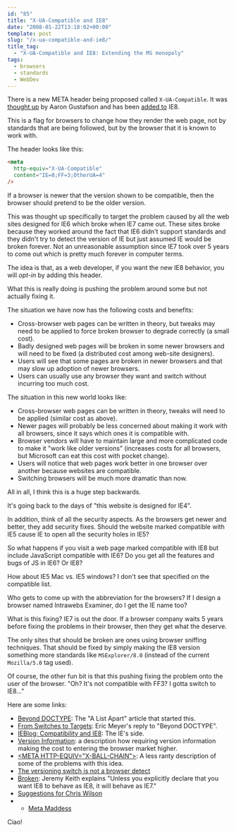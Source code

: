 ```yaml
---
id: "85"
title: "X-UA-Compatible and IE8"
date: "2008-01-22T13:18:02+00:00"
template: post
slug: "/x-ua-compatible-and-ie8/"
title_tag:
  - "X-UA-Compatible and IE8: Extending the MS monopoly"
tags:
  - browsers
  - standards
  - WebDev
---
```


There is a new META header being proposed called `X-UA-Compatible`. It was
[thought up](http://www.alistapart.com/articles/beyonddoctype) by Aaron
Gustafson and has been
[added to](http://blogs.msdn.com/ie/archive/2008/01/21/compatibility-and-ie8.aspx)
IE8.

This is a flag for browsers to change how they render the web page, not by
standards that are being followed, but by the browser that it is known to work
with.

The header looks like this:

```html
<meta
  http-equiv="X-UA-Compatible"
  content="IE=8;FF=3;OtherUA=4"
/>
```

If a browser is newer that the version shown to be compatible, then the browser
should pretend to be the older version.

This was thought up specifically to target the problem caused by all the web
sites designed for IE6 which broke when IE7 came out. These sites broke because
they worked around the fact that IE6 didn't support standards and they didn't
try to detect the version of IE but just assumed IE would be broken forever. Not
an unreasonable assumption since IE7 took over 5 years to come out which is
pretty much forever in computer terms.

The idea is that, as a web developer, if you want the new IE8 behavior, you will
_opt-in_ by adding this header.

What this is really doing is pushing the problem around some but not actually
fixing it.

The situation we have now has the following costs and benefits:

- Cross-browser web pages can be written in theory, but tweaks may need to be
  applied to force broken browser to degrade correctly (a small cost).
- Badly designed web pages will be broken in some newer browsers and will need
  to be fixed (a distributed cost among web-site designers).
- Users will see that some pages are broken in newer browsers and that may slow
  up adoption of newer browsers.
- Users can usually use any browser they want and switch without incurring too
  much cost.

The situation in this new world looks like:

- Cross-browser web pages can be written in theory, tweaks will need to be
  applied (similar cost as above).
- Newer pages will probably be less concerned about making it work with all
  browsers, since it says which ones it is compatible with.
- Browser vendors will have to maintain large and more complicated code to make
  it "work like older versions" (increases costs for all browsers, but Microsoft
  can eat this cost with pocket change).
- Users will notice that web pages work better in one browser over another
  because websites are compatible.
- Switching browsers will be much more dramatic than now.

All in all, I think this is a huge step backwards.

It's going back to the days of "this website is designed for IE4".

In addition, think of all the security aspects. As the browsers get newer and
better, they add security fixes. Should the website marked compatible with IE5
cause IE to open all the security holes in IE5?

So what happens if you visit a web page marked compatible with IE8 but include
JavaScript compatible with IE6? Do you get all the features and bugs of JS in
IE6? Or IE8?

How about IE5 Mac vs. IE5 windows? I don't see that specified on the compatible
list.

Who gets to come up with the abbreviation for the browsers? If I design a
browser named Intrawebs Examiner, do I get the IE name too?

What is this fixing? IE7 is out the door. If a browser company waits 5 years
before fixing the problems in their browser, then they get what the deserve.

The only sites that should be broken are ones using browser sniffing techniques.
That should be fixed by simply making the IE8 version something more standards
like `MSExplorer/8.0` (instead of the current `Mozilla/5.0` tag used).

Of course, the other fun bit is that this pushing fixing the problem onto the
user of the browser. "Oh? It's not compatible with FF3? I gotta switch to
IE8..."

Here are some links:

- [Beyond DOCTYPE](http://www.alistapart.com/articles/beyonddoctype): The "A
  List Apart" article that started this.
- [From Switches to Targets](http://www.alistapart.com/articles/fromswitchestotargets):
  Eric Meyer's reply to "Beyond DOCTYPE".
- [IEBlog; Compatibility and IE8](http://blogs.msdn.com/ie/archive/2008/01/21/compatibility-and-ie8.aspx):
  The IE's side.
- [Version Information](http://lists.w3.org/Archives/Public/public-html/2007Apr/0279.html):
  a description how requiring version information making the cost to entering
  the browser market higher.
- [&lt;META HTTP-EQUIV="X-BALL-CHAIN"&gt;](http://weblogs.mozillazine.org/roc/archives/2008/01/post_2.html):
  A less ranty description of some of the problems with this idea.
- [The versioning switch is not a browser detect](http://www.quirksmode.org/blog/archives/2008/01/the_versioning.html)
- [Broken](http://adactio.com/journal/1402/): Jeremy Keith explains "Unless you
  explicitly declare that you want IE8 to behave as IE8, it will behave as IE7."
- [Suggestions for Chris Wilson](http://my.opera.com/hallvors/blog/2008/01/23/suggestions-for-chris-wilson)
- - [Meta Maddess](http://ejohn.org/blog/meta-madness/)

Ciao!
